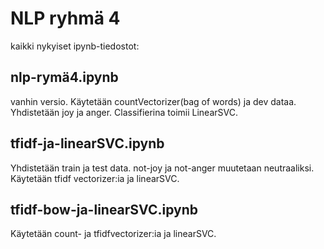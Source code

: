 # NLP ryhmä 4
 kaikki nykyiset ipynb-tiedostot:
 
 ## nlp-rymä4.ipynb
 vanhin versio. Käytetään countVectorizer(bag of words) ja dev dataa. Yhdistetään joy ja anger. Classifierina toimii LinearSVC.
 
 ## tfidf-ja-linearSVC.ipynb
 Yhdistetään train ja test data. not-joy ja not-anger muutetaan neutraaliksi. Käytetään tfidf vectorizer:ia ja linearSVC. 

 ## tfidf-bow-ja-linearSVC.ipynb
 Käytetään count- ja tfidfvectorizer:ia ja linearSVC.
